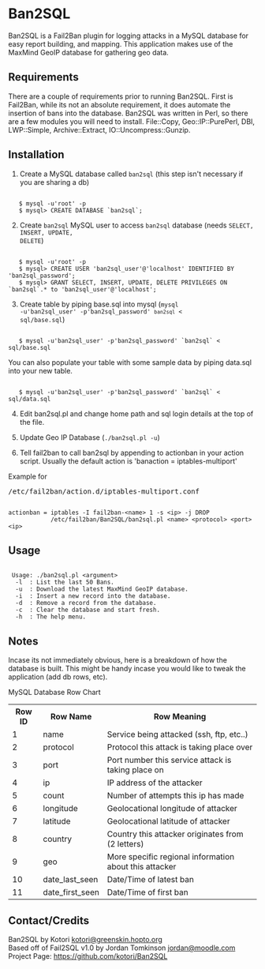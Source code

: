 Ban2SQL 
=======

Ban2SQL is a Fail2Ban plugin for logging attacks in a MySQL database for easy report building, and 
mapping. This application makes use of the MaxMind GeoIP database for gathering geo data.


Requirements
------------

There are a couple of requirements prior to running Ban2SQL. First is Fail2Ban, while its not an 
absolute requirement, it does automate the insertion of bans into the database. Ban2SQL was written 
in Perl, so there are a few modules you will need to install. File::Copy, Geo::IP::PurePerl, DBI,
LWP::Simple, Archive::Extract, IO::Uncompress::Gunzip.


Installation
------------

1. Create a MySQL database called `ban2sql` (this step isn't necessary if you are sharing a db)
<pre><code>
   $ mysql -u'root' -p
   $ mysql> CREATE DATABASE `ban2sql`;
</code></pre>

2. Create `ban2sql` MySQL user to access `ban2sql` database (needs <code>SELECT, INSERT, UPDATE, DELETE</code>)
<pre><code>
   $ mysql -u'root' -p
   $ mysql> CREATE USER 'ban2sql_user'@'localhost' IDENTIFIED BY 'ban2sql_password';
   $ mysql> GRANT SELECT, INSERT, UPDATE, DELETE PRIVILEGES ON `ban2sql`.* to 'ban2sql_user'@'localhost';
</code></pre>

3. Create table by piping base.sql into mysql (<code>mysql -u'ban2sql_user' -p'ban2sql_password' `ban2sql` < sql/base.sql</code>)
<pre><code>
   $ mysql -u'ban2sql_user' -p'ban2sql_password' `ban2sql` &lt; sql/base.sql
</code></pre>
   You can also populate your table with some sample data by piping data.sql into your new table.
<pre><code>
   $ mysql -u'ban2sql_user' -p'ban2sql_password' `ban2sql` &lt; sql/data.sql
</code></pre>

4. Edit ban2sql.pl and change home path and sql login details at the top of the file.

5. Update Geo IP Database (<code>./ban2sql.pl -u</code>)

6. Tell fail2ban to call ban2sql by appending to actionban in your action script.
   Usually the default action is 'banaction = iptables-multiport'

Example for <pre>/etc/fail2ban/action.d/iptables-multiport.conf</pre>
<pre><code>
actionban = iptables -I fail2ban-&lt;name&gt; 1 -s &lt;ip&gt; -j DROP
            /etc/fail2ban/Ban2SQL/ban2sql.pl &lt;name&gt; &lt;protocol&gt; &lt;port&gt; &lt;ip&gt;
</code></pre>

Usage
-----
<pre><code>
 Usage: ./ban2sql.pl &lt;argument&gt;
  -l  : List the last 50 Bans.
  -u  : Download the latest MaxMind GeoIP database.
  -i  : Insert a new record into the database.
  -d  : Remove a record from the database.
  -c  : Clear the database and start fresh.
  -h  : The help menu.
</code></pre>


Notes
-----

Incase its not immediately obvious, here is a breakdown of how the database is built.
This might be handy incase you would like to tweak the application (add db rows, etc).

MySQL Database Row Chart
<table>
  <tr>
    <th>Row ID</th><th>Row Name</th><th>Row Meaning</th>
  </tr>
  <tr>
    <td>1</td><td>name</td><td>Service being attacked (ssh, ftp, etc..)</td>
  </tr>
  <tr>
    <td>2</td><td>protocol</td><td>Protocol this attack is taking place over</td>
  </tr>
  <tr>
    <td>3</td><td>port</td><td>Port number this service attack is taking place on</td>
  </tr>
  <tr>
    <td>4</td><td>ip</td><td>IP address of the attacker</td>
  </tr>
  <tr>
    <td>5</td><td>count</td><td>Number of attempts this ip has made</td>
  </tr>
  <tr>
    <td>6</td><td>longitude</td><td>Geolocational longitude of attacker</td>
  </tr>
  <tr>
    <td>7</td><td>latitude</td><td>Geolocational latitude of attacker</td>
  </tr>
  <tr>
    <td>8</td><td>country</td><td>Country this attacker originates from (2 letters)</td>
  </tr>
  <tr>
    <td>9</td><td>geo</td><td>More specific regional information about this attacker</td>
  </tr>
  <tr>
    <td>10</td><td>date_last_seen</td><td>Date/Time of latest ban</td>
  </tr>
  <tr>
    <td>11</td><td>date_first_seen</td><td>Date/Time of first ban</td>
  </tr>
</table>


Contact/Credits
---------------
Ban2SQL by Kotori <kotori@greenskin.hopto.org>
<br>
Based off of Fail2SQL v1.0 by Jordan Tomkinson <jordan@moodle.com>
<br>
Project Page: https://github.com/kotori/Ban2SQL

